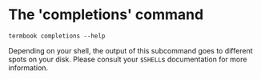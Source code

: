 # The 'completions' command

```bash,exec
termbook completions --help
```

Depending on your shell, the output of this subcommand goes to different spots
on your disk. Please consult your `$SHELL`s documentation for more information.

